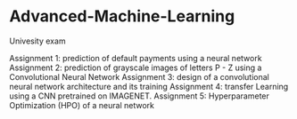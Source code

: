 # Advanced-Machine-Learning
Univesity exam

Assignment 1: prediction of default payments using a neural network
Assignment 2:  prediction of grayscale images of letters P - Z using a Convolutional Neural Network
Assignment 3: design of a convolutional neural network architecture and its training
Assignment 4:  transfer Learning using a CNN pretrained on IMAGENET.
Assignment 5: Hyperparameter Optimization (HPO) of a neural network
